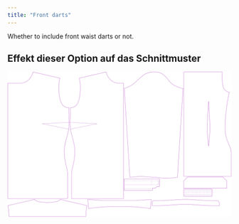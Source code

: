 ```yaml
---
title: "Front darts"
---
```


Whether to include front waist darts or not.

## Effekt dieser Option auf das Schnittmuster

![This image shows the effect of this option by superimposing several variants that have a different value for this option](simone_frontdarts_sample.svg "Effect of this option on the pattern")
